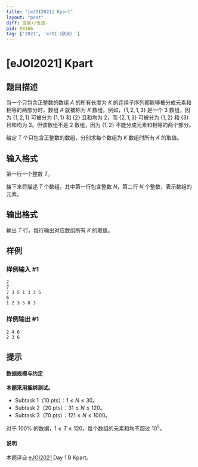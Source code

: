 ```yaml
---
title: "[eJOI2021] Kpart"
layout: "post"
diff: 提高+/省选-
pid: P8166
tag: ['2021', 'eJOI（欧洲）']
---
```

# [eJOI2021] Kpart
## 题目描述

当一个只包含正整数的数组 $A$ 的所有长度为 $K$ 的连续子序列都能够被分成元素和相等的两部分时，数组 $A$ 就被称为 $K$ 数组。例如，$\{1,2,1,3\}$ 是一个 $3$ 数组，因为 $\{1,2,1\}$ 可被分为 $\{1,1\}$ 和 $\{2\}$ 且和均为 $2$，而 $\{2,1,3\}$ 可被分为 $\{1,2\}$ 和 $\{3\}$ 且和均为 $3$。但该数组不是 $2$ 数组，因为 $\{1,2\}$ 不能分成元素和相等的两个部分。

给定 $T$ 个只包含正整数的数组，分别求每个数组为 $K$ 数组时所有 $K$ 的取值。
## 输入格式

第一行一个整数 $T$。

接下来将描述 $T$ 个数组。其中第一行包含整数 $N$，第二行 $N$ 个整数，表示数组的元素。
## 输出格式

输出 $T$ 行，每行输出对应数组所有 $K$ 的取值。
## 样例

### 样例输入 #1
```
2
7
7 3 5 1 3 3 5
6
1 2 3 5 8 3
```
### 样例输出 #1
```
2 4 6
2 3 6
```
## 提示

#### 数据规模与约定

**本题采用捆绑测试。**

- Subtask 1（10 pts）：$1 \le N \le 30$。
- Subtask 2（20 pts）：$31 \le N \le 120$。
- Subtask 3（70 pts）：$121 \le N \le 1000$。

对于 $100\%$ 的数据，$1 \le T \le 120$，每个数组的元素和均不超过 $10^5$。

#### 说明

本题译自 [eJOI2021](https://sepi.ro/ejoi/2021) Day 1 B Kpart。
